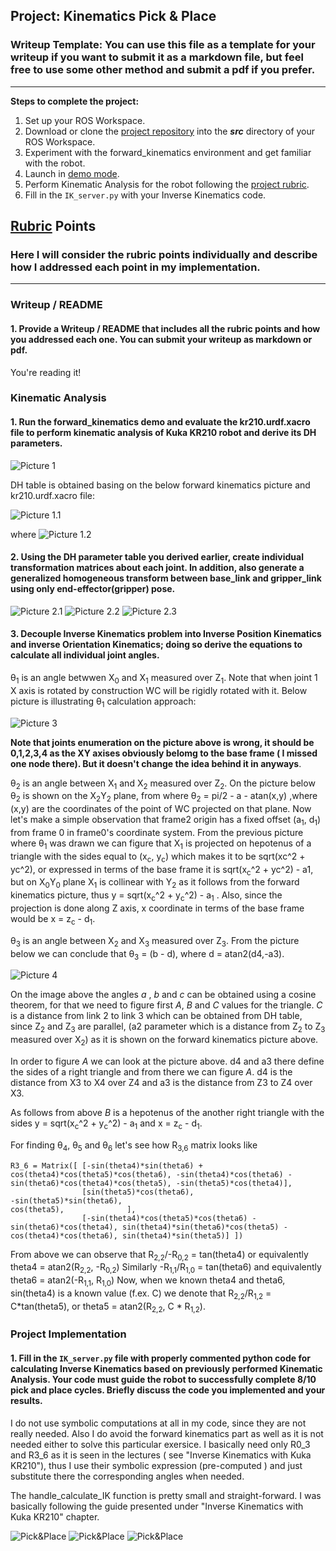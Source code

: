 ## Project: Kinematics Pick & Place
### Writeup Template: You can use this file as a template for your writeup if you want to submit it as a markdown file, but feel free to use some other method and submit a pdf if you prefer.

---


**Steps to complete the project:**  


1. Set up your ROS Workspace.
2. Download or clone the [project repository](https://github.com/udacity/RoboND-Kinematics-Project) into the ***src*** directory of your ROS Workspace.  
3. Experiment with the forward_kinematics environment and get familiar with the robot.
4. Launch in [demo mode](https://classroom.udacity.com/nanodegrees/nd209/parts/7b2fd2d7-e181-401e-977a-6158c77bf816/modules/8855de3f-2897-46c3-a805-628b5ecf045b/lessons/91d017b1-4493-4522-ad52-04a74a01094c/concepts/ae64bb91-e8c4-44c9-adbe-798e8f688193).
5. Perform Kinematic Analysis for the robot following the [project rubric](https://review.udacity.com/#!/rubrics/972/view).
6. Fill in the `IK_server.py` with your Inverse Kinematics code. 


[//]: # (Image References)

[image1]: ./misc_images/misc1.png
[image2]: ./misc_images/misc3.png
[image3]: ./misc_images/misc2.png

## [Rubric](https://review.udacity.com/#!/rubrics/972/view) Points
### Here I will consider the rubric points individually and describe how I addressed each point in my implementation.  

---
### Writeup / README

#### 1. Provide a Writeup / README that includes all the rubric points and how you addressed each one.  You can submit your writeup as markdown or pdf.  

You're reading it!

### Kinematic Analysis
#### 1. Run the forward_kinematics demo and evaluate the kr210.urdf.xacro file to perform kinematic analysis of Kuka KR210 robot and derive its DH parameters.

![Picture 1](./pictures/DH_table.png)

DH table is obtained basing on the below forward kinematics picture and kr210.urdf.xacro file:

![Picture 1.1](./pictures/forward_kinematics.png)

where
![Picture 1.2](./pictures/DH_parameters.png)



#### 2. Using the DH parameter table you derived earlier, create individual transformation matrices about each joint. In addition, also generate a generalized homogeneous transform between base_link and gripper_link using only end-effector(gripper) pose.
![Picture 2.1](./pictures/T1-4.png)
![Picture 2.2](./pictures/T4-G.png)
![Picture 2.3](./pictures/T_Total.png)


#### 3. Decouple Inverse Kinematics problem into Inverse Position Kinematics and inverse Orientation Kinematics; doing so derive the equations to calculate all individual joint angles.

θ<sub>1</sub> is an angle betwwen X<sub>0</sub> and X<sub>1</sub> measured over Z<sub>1</sub>. Note that when joint 1  X axis is rotated by construction  WC will be rigidly rotated with it. Below picture is illustrating θ<sub>1</sub> calculation approach:

![Picture 3](./pictures/theta1.jpg)

**Note that joints enumeration on the picture above is wrong, it should be 0,1,2,3,4 as the XY axises obviously belomg to the base frame ( I missed one node there). But it doesn't change the idea behind it in anyways**.

θ<sub>2</sub> is an angle between X<sub>1</sub> and X<sub>2</sub> measured over Z<sub>2</sub>. On the picture below θ<sub>2</sub> is shown on the X<sub>2</sub>Y<sub>2</sub> plane, from where θ<sub>2</sub> = pi/2 - a - atan(x,y) ,where (x,y) are the coordinates of the point of WC projected on that plane. Now let's make a simple observation that frame2 origin has a fixed offset (a<sub>1</sub>, d<sub>1</sub>) from frame 0 in frame0's coordinate system.  From the previous picture where θ<sub>1</sub> was drawn we can figure that X<sub>1</sub> is projected on hepotenus of a triangle with the sides equal to (x<sub>c</sub>, y<sub>c</sub>) which makes it to be sqrt(xc^2 + yc^2), or expressed in terms of the base frame it is sqrt(x<sub>c</sub>^2 + y</sub>c</sub>^2) - a1, but on X<sub>0</sub>Y<sub>0</sub> plane X<sub>1</sub> is collinear with Y<sub>2</sub> as it follows from the  forward kinematics picture, thus y = sqrt(x<sub>c</sub>^2 + y<sub>c</sub>^2) - a<sub>1</sub> . Also, since the projection is done along Z axis, x coordinate in terms of the base frame  would be x = z<sub>c</sub> - d<sub>1</sub>.  


θ<sub>3</sub> is an angle between X<sub>2</sub> and X<sub>3</sub> measured over Z<sub>3</sub>. From the picture below we can conclude that θ<sub>3</sub> = (b - d), where d = atan2(d4,-a3). 

![Picture 4](./pictures/theta3.png)


On the image above the angles *a* , *b* and *c* can be obtained using a cosine theorem, for that we need to figure first *A*, *B* and *C* values for the triangle. *C* is a distance from link 2 to link 3 which can be obtained from DH table, since Z<sub>2</sub>  and Z<sub>3</sub> are parallel, (a2 parameter which is a distance from Z<sub>2</sub>  to Z<sub>3</sub> measured over X<sub>2</sub>) as it is shown on the forward kinematics picture above.

In order to figure *A* we can look at the picture above. d4 and a3  there define the sides of a right triangle and from there we can figure *A*. d4 is the distance from X3 to X4 over Z4 and a3 is the distance from Z3 to Z4 over X3.

As follows from above *B* is a hepotenus of the another right triangle with the sides  y = sqrt(x<sub>c</sub>^2 + y<sub>c</sub>^2) - a<sub>1</sub> and x = z<sub>c</sub> - d<sub>1</sub>.

For finding θ<sub>4</sub>, θ<sub>5</sub> and θ<sub>6</sub>  let's see how R<sub>3,6</sub> matrix looks like

```
R3_6 = Matrix([ [-sin(theta4)*sin(theta6) + cos(theta4)*cos(theta5)*cos(theta6), -sin(theta4)*cos(theta6) - sin(theta6)*cos(theta4)*cos(theta5), -sin(theta5)*cos(theta4)], 
                [sin(theta5)*cos(theta6),                                        -sin(theta5)*sin(theta6),                                       cos(theta5),              ], 
                [-sin(theta4)*cos(theta5)*cos(theta6) - sin(theta6)*cos(theta4), sin(theta4)*sin(theta6)*cos(theta5) - cos(theta4)*cos(theta6), sin(theta4)*sin(theta5)] ])
```


From above we can observe that R<sub>2,2</sub>/-R<sub>0,2</sub> = tan(theta4) or equivalently theta4 = atan2(R<sub>2,2</sub>, -R<sub>0,2</sub>)
Similarly -R<sub>1,1</sub>/R<sub>1,0</sub> = tan(theta6) and equivalently theta6 = atan2(-R<sub>1,1</sub>, R<sub>1,0</sub>)
Now, when we known theta4 and theta6,  sin(theta4) is a known value (f.ex. C) we denote that R<sub>2,2</sub>/R<sub>1,2</sub> = C*tan(theta5), or theta5 = atan2(R<sub>2,2</sub>, C * R<sub>1,2</sub>).

### Project Implementation

#### 1. Fill in the `IK_server.py` file with properly commented python code for calculating Inverse Kinematics based on previously performed Kinematic Analysis. Your code must guide the robot to successfully complete 8/10 pick and place cycles. Briefly discuss the code you implemented and your results. 

 I do not use symbolic computations at all in my code, since they are not really needed. Also I do avoid the forward kinematics part as well as it is not needed either to solve this particular exersice.  I basically need  only R0_3 and
R3_6 as it is seen in the lectures ( see "Inverse Kinematics with Kuka KR210"), thus I use their symbolic expression (pre-computed ) and just substitute there the corresponding angles when needed. 

The handle_calculate_IK function is pretty small and straight-forward. I was basically following the  guide presented under "Inverse Kinematics with Kuka KR210" chapter.

![Pick&Place](./pictures/snapshot1.jpg)
![Pick&Place](./pictures/snapshot2.jpg)
![Pick&Place](./pictures/snapshot3.jpg)
